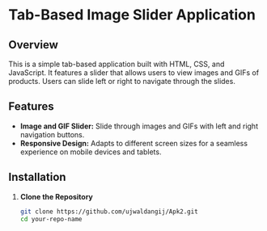 # Tab-Based Image Slider Application



## Overview

This is a simple tab-based application built with HTML, CSS, and JavaScript. It features a slider that allows users to view images and GIFs of products. Users can slide left or right to navigate through the slides.

## Features

- **Image and GIF Slider:** Slide through images and GIFs with left and right navigation buttons.
- **Responsive Design:** Adapts to different screen sizes for a seamless experience on mobile devices and tablets.

## Installation

1. **Clone the Repository**

   ```bash
   git clone https://github.com/ujwaldangij/Apk2.git
   cd your-repo-name
